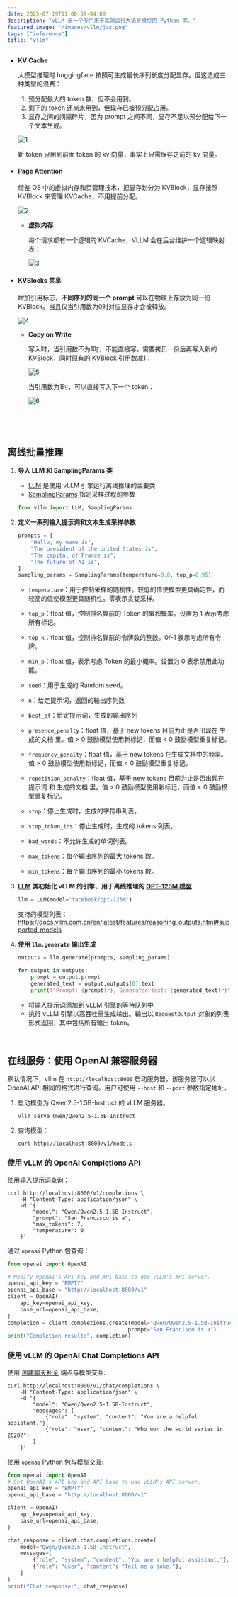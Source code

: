 ```yaml
---
date: 2025-07-19T11:00:59-04:00
description: "vLLM 是一个专门用于高效运行大语言模型的 Python 库。"
featured_image: "/images/vllm/jaz.png"
tags: ["inference"]
title: "vllm"
---
```


+ **KV Cache**

  大模型推理时 huggingface 按照可生成最长序列长度分配显存。但这造成三种类型的浪费：

  1. ﻿﻿预分配最大的 token 数，但不会用到。
  2. ﻿﻿剩下的 token 还尚未用到，但现存已被预分配占用。
  3. ﻿﻿显存之间的间隔碎片，因为 prompt 之间不同，显存不足以预分配给下一个文本生成。

  ![1](/images/vllm/1.png)

  新 token 只用到前面 token 的 kv 向量，事实上只需保存之前的 kv 向量。

+ #### **Page Attention**

  借鉴 OS 中的虚拟内存和页管理技术，把显存划分为 KVBlock，显存按照 KVBlock 来管理 KVCache，不用提前分配。

  ![2](/images/vllm/2.png)

  <!--more-->

  + **虚拟内存**

    每个请求都有一个逻辑的 KVCache，VLLM 会在后台维护一个逻辑映射表：

    ![3](/images/vllm/3.png)

+ ####  **KVBlocks 共享**

  增加引用标志，**不同序列的同一个 prompt** 可以在物理上存放为同一份 KVBlock。当且仅当引用数为0时对应显存才会被释放。

  ![4](/images/vllm/4.png)

  + **Copy on Write**

    写入时，当引用数不为1时，不能直接写，需要拷贝一份后再写入新的KVBlock，同时原有的 KVBlock 引用数减1：

    ![5](/images/vllm/5.png)

    当引用数为1时，可以直接写入下一个 token：

    ![6](/images/vllm/6.png)

&nbsp;

&nbsp;

## 离线批量推理

1. **导入 LLM 和 SamplingParams 类**

   - [LLM](https://docs.vllm.com.cn/en/latest/api/vllm/index.html#vllm.LLM) 是使用 vLLM 引擎运行离线推理的主要类
   - [SamplingParams](https://docs.vllm.com.cn/en/latest/api/vllm/index.html#vllm.SamplingParams) 指定采样过程的参数

   ```python
   from vllm import LLM, SamplingParams
   ```

2. **定义一系列输入提示词和文本生成采样参数**

   ```python
   prompts = [
       "Hello, my name is",
       "The president of the United States is",
       "The capital of France is",
       "The future of AI is",
   ]
   sampling_params = SamplingParams(temperature=0.8, top_p=0.95)
   ```

   + `temperature`：用于控制采样的随机性。较低的值使模型更具确定性，而较高的值使模型更具随机性。零表示贪婪采样。

   + `top_p`：float 值，控制排名靠前的 Token 的累积概率。设置为 1 表示考虑所有标记。
   + `top_k`：float 值，控制排名靠前的令牌数的整数。0/-1 表示考虑所有令牌。
   + `min_p`：float 值，表示考虑 Token 的最小概率。设置为 0 表示禁用此功能。
   + `seed`：用于生成的 Random seed。
   + `n`：给定提示词，返回的输出序列数
   + `best_of`：给定提示词，生成的输出序列
   + `presence_penalty`：float 值，基于 new tokens 目前为止是否出现在 生成的文档 里。值 > 0 鼓励模型使用新标记，而值 < 0 鼓励模型重复标记。
   + `frequency_penalty`：float 值，基于 new tokens 在生成文档中的频率。值 > 0 鼓励模型使用新标记，而值 < 0 鼓励模型重复标记。
   + `repetition_penalty`：float 值，基于 new tokens 目前为止是否出现在 提示词 和 生成的文档 里。值 > 0 鼓励模型使用新标记，而值 < 0 鼓励模型重复标记。
   + `stop`：停止生成时，生成的字符串列表。
   + `stop_token_ids`：停止生成时，生成的 tokens 列表。
   + `bad_words`：不允许生成的单词列表。
   + `max_tokens`：每个输出序列的最大 tokens 数。
   + `min_tokens`：每个输出序列的最小 tokens 数。

3. **[LLM](https://docs.vllm.com.cn/en/latest/api/vllm/index.html#vllm.LLM) 类初始化 vLLM 的引擎、用于离线推理的 [OPT-125M 模型](https://arxiv.org/abs/2205.01068)**

   ```python
   llm = LLM(model="facebook/opt-125m")
   ```

   支持的模型列表：https://docs.vllm.com.cn/en/latest/features/reasoning_outputs.html#supported-models

4. **使用 `llm.generate` 输出生成**

   ```python
   outputs = llm.generate(prompts, sampling_params)
   
   for output in outputs:
       prompt = output.prompt
       generated_text = output.outputs[0].text
       print(f"Prompt: {prompt!r}, Generated text: {generated_text!r}")
   ```

   + 将输入提示词添加到 vLLM 引擎的等待队列中
   + 执行 vLLM 引擎以高吞吐量生成输出。输出以 `RequestOutput` 对象的列表形式返回，其中包括所有输出 token。

&nbsp;

## 在线服务：使用 OpenAI 兼容服务器

默认情况下，vllm 在 `http://localhost:8000` 启动服务器，该服务器可以以 OpenAI API 相同的格式进行查询。用户可使用 `--host` 和 `--port` 参数指定地址。

1. 启动模型为 Qwen2.5-1.5B-Instruct 的 vLLM 服务器。

   ```
   vllm serve Qwen/Qwen2.5-1.5B-Instruct
   ```

2. 查询模型：

   ```
   curl http://localhost:8000/v1/models
   ```

### 使用 vLLM 的 OpenAI Completions API

使用输入提示词查询：

```
curl http://localhost:8000/v1/completions \
    -H "Content-Type: application/json" \
    -d '{
        "model": "Qwen/Qwen2.5-1.5B-Instruct",
        "prompt": "San Francisco is a",
        "max_tokens": 7,
        "temperature": 0
    }'
```

通过 `openai` Python 包查询：

```python
from openai import OpenAI

# Modify OpenAI's API key and API base to use vLLM's API server.
openai_api_key = "EMPTY"
openai_api_base = "http://localhost:8000/v1"
client = OpenAI(
    api_key=openai_api_key,
    base_url=openai_api_base,
)
completion = client.completions.create(model="Qwen/Qwen2.5-1.5B-Instruct",
                                      prompt="San Francisco is a")
print("Completion result:", completion)
```

### 使用 vLLM 的 OpenAI Chat Completions API

使用 [创建聊天补全](https://platform.openai.com/docs/api-reference/chat/completions/create) 端点与模型交互:

```
curl http://localhost:8000/v1/chat/completions \
    -H "Content-Type: application/json" \
    -d '{
        "model": "Qwen/Qwen2.5-1.5B-Instruct",
        "messages": [
            {"role": "system", "content": "You are a helpful assistant."},
            {"role": "user", "content": "Who won the world series in 2020?"}
        ]
    }'
```

使用 `openai` Python 包与模型交互:

```python
from openai import OpenAI
# Set OpenAI's API key and API base to use vLLM's API server.
openai_api_key = "EMPTY"
openai_api_base = "http://localhost:8000/v1"

client = OpenAI(
    api_key=openai_api_key,
    base_url=openai_api_base,
)

chat_response = client.chat.completions.create(
    model="Qwen/Qwen2.5-1.5B-Instruct",
    messages=[
        {"role": "system", "content": "You are a helpful assistant."},
        {"role": "user", "content": "Tell me a joke."},
    ]
)
print("Chat response:", chat_response)
```

